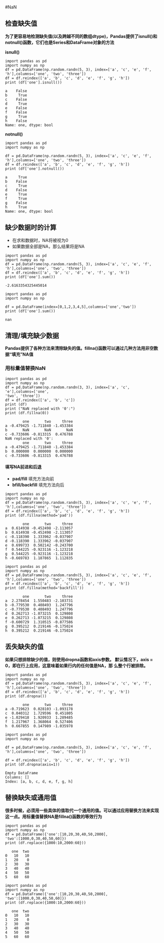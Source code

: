 #NaN

## 检查缺失值
**为了更容易地检测缺失值(以及跨越不同的数组dtype)，Pandas提供了isnull()和notnull()函数，它们也是Series和DataFrame对象的方法**

**isnull()**
```
import pandas as pd
import numpy as np
df = pd.DataFrame(np.random.randn(5, 3), index=['a', 'c', 'e', 'f',
'h'],columns=['one', 'two', 'three'])
df = df.reindex(['a', 'b', 'c', 'd', 'e', 'f', 'g', 'h'])
print (df['one'].isnull())
```
```
a    False
b     True
c    False
d     True
e    False
f    False
g     True
h    False
Name: one, dtype: bool
```

**notnull()**
```
import pandas as pd
import numpy as np

df = pd.DataFrame(np.random.randn(5, 3), index=['a', 'c', 'e', 'f',
'h'],columns=['one', 'two', 'three'])
df = df.reindex(['a', 'b', 'c', 'd', 'e', 'f', 'g', 'h'])
print (df['one'].notnull())
```
```
a     True
b    False
c     True
d    False
e     True
f     True
g    False
h     True
Name: one, dtype: bool
```

## 缺少数据时的计算

- 在求和数据时，NA将被视为0
- 如果数据全部是NA，那么结果将是NA

```
import pandas as pd
import numpy as np
df = pd.DataFrame(np.random.randn(5, 3), index=['a', 'c', 'e', 'f',
'h'],columns=['one', 'two', 'three'])
df = df.reindex(['a', 'b', 'c', 'd', 'e', 'f', 'g', 'h'])
print (df['one'].sum())
```
```
-2.6163354325445014
```

```
import pandas as pd
import numpy as np

df = pd.DataFrame(index=[0,1,2,3,4,5],columns=['one','two'])
print (df['one'].sum())
```
```
nan
```


## 清理/填充缺少数据  
**Pandas提供了各种方法来清除缺失的值。fillna()函数可以通过几种方法用非空数据“填充”NA值**

### 用标量值替换NaN
```
import pandas as pd
import numpy as np
df = pd.DataFrame(np.random.randn(3, 3), index=['a', 'c', 'e'],columns=['one',
'two', 'three'])
df = df.reindex(['a', 'b', 'c'])
print (df)
print ("NaN replaced with '0':")
print (df.fillna(0))
```
```
        one       two     three
a -0.479425 -1.711840 -1.453384
b       NaN       NaN       NaN
c -0.733606 -0.813315  0.476788
NaN replaced with '0':
        one       two     three
a -0.479425 -1.711840 -1.453384
b  0.000000  0.000000  0.000000
c -0.733606 -0.813315  0.476788
```

#### 填写NA前进和后退
- **pad/fill**	填充方法向前
- **bfill/backfill**	填充方法向后

```
import pandas as pd
import numpy as np
df = pd.DataFrame(np.random.randn(5, 3), index=['a', 'c', 'e', 'f',
'h'],columns=['one', 'two', 'three'])
df = df.reindex(['a', 'b', 'c', 'd', 'e', 'f', 'g', 'h'])
print (df.fillna(method='pad'))
```
```
        one       two     three
a  0.614938 -0.452498 -2.113057
b  0.614938 -0.452498 -2.113057
c -0.118390  1.333962 -0.037907
d -0.118390  1.333962 -0.037907
e  0.699733  0.502142 -0.243700
f  0.544225 -0.923116 -1.123218
g  0.544225 -0.923116 -1.123218
h -0.669783  1.187865  1.112835
```

```
import pandas as pd
import numpy as np
df = pd.DataFrame(np.random.randn(5, 3), index=['a', 'c', 'e', 'f',
'h'],columns=['one', 'two', 'three'])
df = df.reindex(['a', 'b', 'c', 'd', 'e', 'f', 'g', 'h'])
print (df.fillna(method='backfill'))
```
```
        one       two     three
a  2.278454  1.550483 -2.103731
b -0.779530  0.408493  1.247796
c -0.779530  0.408493  1.247796
d  0.262713 -1.073215  0.129808
e  0.262713 -1.073215  0.129808
f -0.600729  1.310515 -0.877586
g  0.395212  0.219146 -0.175024
h  0.395212  0.219146 -0.175024
```

## 丢失缺失的值
**如果只想排除缺少的值，则使用dropna函数和axis参数。 默认情况下，axis = 0，即在行上应用，这意味着如果行内的任何值是NA，那
么整个行被排除。**
```
import pandas as pd
import numpy as np
df = pd.DataFrame(np.random.randn(5, 3), index=['a', 'c', 'e', 'f',
'h'],columns=['one', 'two', 'three'])
df = df.reindex(['a', 'b', 'c', 'd', 'e', 'f', 'g', 'h'])
print (df.dropna())
```
```
        one       two     three
a -0.719623  0.028103 -1.093178
c  0.040312  1.729596  0.451805
e -1.029418  1.920933  1.289485
f  1.217967  1.368064  0.527406
h  0.667855  0.147989 -1.035978
```

```
import pandas as pd
import numpy as np

df = pd.DataFrame(np.random.randn(5, 3), index=['a', 'c', 'e', 'f',
'h'],columns=['one', 'two', 'three'])

df = df.reindex(['a', 'b', 'c', 'd', 'e', 'f', 'g', 'h'])
print (df.dropna(axis=1))
```
```
Empty DataFrame
Columns: []
Index: [a, b, c, d, e, f, g, h]
```

## 替换缺失或通用值
**很多时候，必须用一些具体的值取代一个通用的值。可以通过应用替换方法来实现这一点。用标量值替换NA是fillna()函数的等效行为**
```
import pandas as pd
import numpy as np
df = pd.DataFrame({'one':[10,20,30,40,50,2000],
'two':[1000,0,30,40,50,60]})
print (df.replace({1000:10,2000:60}))
```
```
   one  two
0   10   10
1   20    0
2   30   30
3   40   40
4   50   50
5   60   60
```

```
import pandas as pd
import numpy as np
df = pd.DataFrame({'one':[10,20,30,40,50,2000],
'two':[1000,0,30,40,50,60]})
print (df.replace({1000:10,2000:60}))
```
```
   one  two
0   10   10
1   20    0
2   30   30
3   40   40
4   50   50
5   60   60
```










